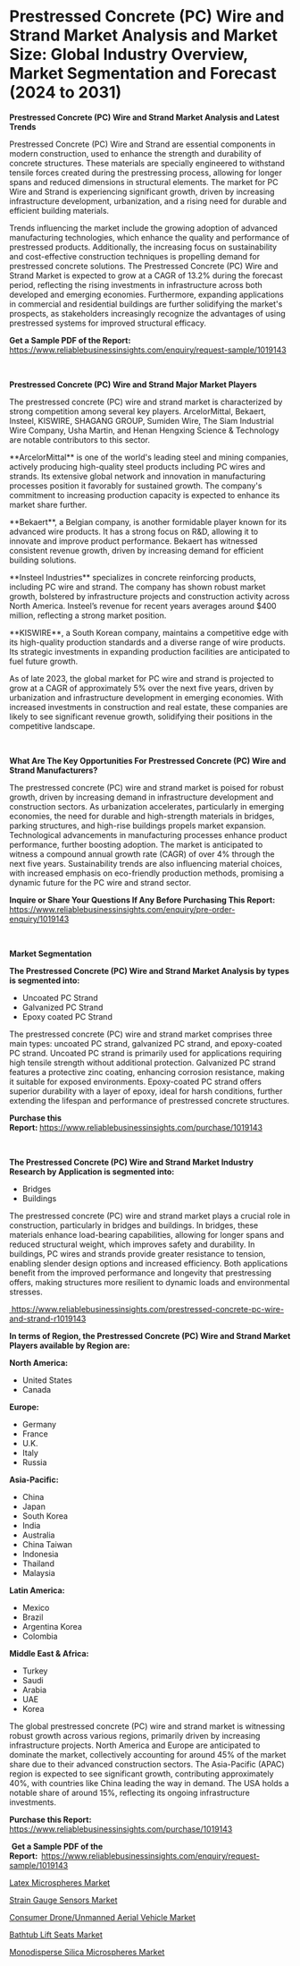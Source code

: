 <p><h1>Prestressed Concrete (PC) Wire and Strand Market Analysis and Market Size: Global Industry Overview, Market Segmentation and Forecast (2024 to 2031)</h1></p><p><strong>Prestressed Concrete (PC) Wire and Strand Market Analysis and Latest Trends</strong></p>
<p><p>Prestressed Concrete (PC) Wire and Strand are essential components in modern construction, used to enhance the strength and durability of concrete structures. These materials are specially engineered to withstand tensile forces created during the prestressing process, allowing for longer spans and reduced dimensions in structural elements. The market for PC Wire and Strand is experiencing significant growth, driven by increasing infrastructure development, urbanization, and a rising need for durable and efficient building materials. </p><p>Trends influencing the market include the growing adoption of advanced manufacturing technologies, which enhance the quality and performance of prestressed products. Additionally, the increasing focus on sustainability and cost-effective construction techniques is propelling demand for prestressed concrete solutions. The Prestressed Concrete (PC) Wire and Strand Market is expected to grow at a CAGR of 13.2% during the forecast period, reflecting the rising investments in infrastructure across both developed and emerging economies. Furthermore, expanding applications in commercial and residential buildings are further solidifying the market's prospects, as stakeholders increasingly recognize the advantages of using prestressed systems for improved structural efficacy.</p></p>
<p><strong>Get a Sample PDF of the Report:&nbsp;</strong> <a href="https://www.reliablebusinessinsights.com/enquiry/request-sample/1019143">https://www.reliablebusinessinsights.com/enquiry/request-sample/1019143</a></p>
<p>&nbsp;</p>
<p><strong>Prestressed Concrete (PC) Wire and Strand Major Market Players</strong></p>
<p><p>The prestressed concrete (PC) wire and strand market is characterized by strong competition among several key players. ArcelorMittal, Bekaert, Insteel, KISWIRE, SHAGANG GROUP, Sumiden Wire, The Siam Industrial Wire Company, Usha Martin, and Henan Hengxing Science & Technology are notable contributors to this sector. </p><p>**ArcelorMittal** is one of the world's leading steel and mining companies, actively producing high-quality steel products including PC wires and strands. Its extensive global network and innovation in manufacturing processes position it favorably for sustained growth. The company's commitment to increasing production capacity is expected to enhance its market share further.</p><p>**Bekaert**, a Belgian company, is another formidable player known for its advanced wire products. It has a strong focus on R&D, allowing it to innovate and improve product performance. Bekaert has witnessed consistent revenue growth, driven by increasing demand for efficient building solutions.</p><p>**Insteel Industries** specializes in concrete reinforcing products, including PC wire and strand. The company has shown robust market growth, bolstered by infrastructure projects and construction activity across North America. Insteel’s revenue for recent years averages around $400 million, reflecting a strong market position.</p><p>**KISWIRE**, a South Korean company, maintains a competitive edge with its high-quality production standards and a diverse range of wire products. Its strategic investments in expanding production facilities are anticipated to fuel future growth.</p><p>As of late 2023, the global market for PC wire and strand is projected to grow at a CAGR of approximately 5% over the next five years, driven by urbanization and infrastructure development in emerging economies. With increased investments in construction and real estate, these companies are likely to see significant revenue growth, solidifying their positions in the competitive landscape.</p></p>
<p>&nbsp;</p>
<p><strong>What Are The Key Opportunities For Prestressed Concrete (PC) Wire and Strand Manufacturers?</strong></p>
<p><p>The prestressed concrete (PC) wire and strand market is poised for robust growth, driven by increasing demand in infrastructure development and construction sectors. As urbanization accelerates, particularly in emerging economies, the need for durable and high-strength materials in bridges, parking structures, and high-rise buildings propels market expansion. Technological advancements in manufacturing processes enhance product performance, further boosting adoption. The market is anticipated to witness a compound annual growth rate (CAGR) of over 4% through the next five years. Sustainability trends are also influencing material choices, with increased emphasis on eco-friendly production methods, promising a dynamic future for the PC wire and strand sector.</p></p>
<p><strong>Inquire or Share Your Questions If Any Before Purchasing This Report:</strong> <a href="https://www.reliablebusinessinsights.com/enquiry/pre-order-enquiry/1019143">https://www.reliablebusinessinsights.com/enquiry/pre-order-enquiry/1019143</a></p>
<p>&nbsp;</p>
<p><strong>Market Segmentation</strong></p>
<p><strong>The Prestressed Concrete (PC) Wire and Strand Market Analysis by types is segmented into:</strong></p>
<p><ul><li>Uncoated PC Strand</li><li>Galvanized PC Strand</li><li>Epoxy coated PC Strand</li></ul></p>
<p><p>The prestressed concrete (PC) wire and strand market comprises three main types: uncoated PC strand, galvanized PC strand, and epoxy-coated PC strand. Uncoated PC strand is primarily used for applications requiring high tensile strength without additional protection. Galvanized PC strand features a protective zinc coating, enhancing corrosion resistance, making it suitable for exposed environments. Epoxy-coated PC strand offers superior durability with a layer of epoxy, ideal for harsh conditions, further extending the lifespan and performance of prestressed concrete structures.</p></p>
<p><strong>Purchase this Report:&nbsp;</strong><a href="https://www.reliablebusinessinsights.com/purchase/1019143">https://www.reliablebusinessinsights.com/purchase/1019143</a></p>
<p>&nbsp;</p>
<p><strong>The Prestressed Concrete (PC) Wire and Strand Market Industry Research by Application is segmented into:</strong></p>
<p><ul><li>Bridges</li><li>Buildings</li></ul></p>
<p><p>The prestressed concrete (PC) wire and strand market plays a crucial role in construction, particularly in bridges and buildings. In bridges, these materials enhance load-bearing capabilities, allowing for longer spans and reduced structural weight, which improves safety and durability. In buildings, PC wires and strands provide greater resistance to tension, enabling slender design options and increased efficiency. Both applications benefit from the improved performance and longevity that prestressing offers, making structures more resilient to dynamic loads and environmental stresses.</p></p>
<p><a href="https://www.reliablebusinessinsights.com/prestressed-concrete-pc-wire-and-strand-r1019143">&nbsp;https://www.reliablebusinessinsights.com/prestressed-concrete-pc-wire-and-strand-r1019143</a></p>
<p><strong>In terms of Region, the Prestressed Concrete (PC) Wire and Strand Market Players available by Region are:</strong></p>
<p>
    <p> <strong> North America: </strong>
        <ul>
            <li>United States</li>
            <li>Canada</li>
        </ul>
        </p> 
    <p> <strong> Europe: </strong>
        <ul>
            <li>Germany</li>
            <li>France</li>
            <li>U.K.</li>
            <li>Italy</li>
            <li>Russia</li>
        </ul>
        </p> 
    <p> <strong> Asia-Pacific: </strong>
        <ul>
            <li>China</li>
            <li>Japan</li>
            <li>South Korea</li>
            <li>India</li>
            <li>Australia</li>
            <li>China Taiwan</li>
            <li>Indonesia</li>
            <li>Thailand</li>
            <li>Malaysia</li>
        </ul>
        </p> 
    <p> <strong> Latin America: </strong>
        <ul>
            <li>Mexico</li>
            <li>Brazil</li>
            <li>Argentina Korea</li>
            <li>Colombia</li>
        </ul>
        </p> 
    <p> <strong> Middle East & Africa: </strong>
        <ul>
            <li>Turkey</li>
            <li>Saudi</li>
            <li>Arabia</li>
            <li>UAE</li>
            <li>Korea</li>
        </ul>
    </p>
    </p>
<p><p>The global prestressed concrete (PC) wire and strand market is witnessing robust growth across various regions, primarily driven by increasing infrastructure projects. North America and Europe are anticipated to dominate the market, collectively accounting for around 45% of the market share due to their advanced construction sectors. The Asia-Pacific (APAC) region is expected to see significant growth, contributing approximately 40%, with countries like China leading the way in demand. The USA holds a notable share of around 15%, reflecting its ongoing infrastructure investments.</p></p>
<p><strong>Purchase this Report: </strong><a href="https://www.reliablebusinessinsights.com/purchase/1019143">https://www.reliablebusinessinsights.com/purchase/1019143</a></p>
<p>&nbsp;<strong>Get a Sample PDF of the Report:&nbsp;&nbsp;</strong><a href="https://www.reliablebusinessinsights.com/enquiry/request-sample/1019143">https://www.reliablebusinessinsights.com/enquiry/request-sample/1019143</a></p>
<p><strong></strong></p>
<p><p><a href="https://issuu.com/reportprime-2/docs/latex-microspheres-market-size-2030_b3c58860a06f48">Latex Microspheres Market</a></p><p><a href="https://github.com/NancyAlvarado586/Market-Research-Report-List-1/blob/main/strain-gauge-sensors-market.md">Strain Gauge Sensors Market</a></p><p><a href="https://github.com/JubayerMia832/Market-Research-Report-List-1/blob/main/consumer-droneunmanned-aerial-vehicle-market.md">Consumer Drone/Unmanned Aerial Vehicle Market</a></p><p><a href="https://medium.com/@charityrice71/the-global-bathtub-lift-seats-market-is-at-the-forefront-of-innovation-driving-rapid-industry-feaca1ec1b64">Bathtub Lift Seats Market</a></p><p><a href="https://issuu.com/reportprime-2/docs/monodisperse-silica-microspheres-ma_7a44df3cdcc3b4">Monodisperse Silica Microspheres Market</a></p></p>